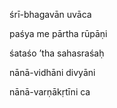 śrī-bhagavān uvāca

paśya me pārtha rūpāṇi

śataśo ’tha sahasraśaḥ

nānā-vidhāni divyāni

nānā-varṇākṛtīni ca